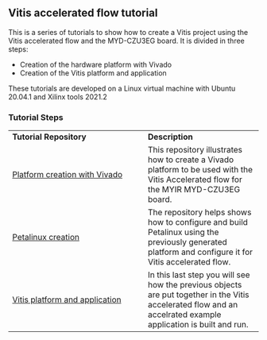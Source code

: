 ## Vitis accelerated flow tutorial
This is a series of tutorials to show how to create a Vitis project using the Vitis accelerated flow and the MYD-CZU3EG board.
It is divided in three steps:
- Creation of the hardware platform with Vivado
- Creation of the Vitis platform and application

These tutorials are developed on a Linux virtual machine with Ubuntu 20.04.1 and Xilinx tools 2021.2

### Tutorial Steps

<table border="0"  width="100%" >
	<tbody>
		<tr>
			<td  width="257" >
    <strong>	Tutorial Repository </strong>
			</td>
			<td >
    <strong>	Description </strong>
			</td>
		</tr>
		<tr>
			<td >
				<a href="https://github.com/Akteevy/UltraMYIR/07 Vitis accelerated flow tutorial/07 step 1">Platform creation with Vivado</a>
			</td>
			<td >
				This repository illustrates how to create a Vivado platform to be used with the Vitis Accelerated flow for the MYIR MYD-CZU3EG board.
			</td>
		</tr>
		<tr>
			<td >
				<a href="https://github.com/Akteevy/UltraMYIR/07 Vitis accelerated flow tutorial/07 step 2">Petalinux creation</a>
			</td>
			<td >
				The repository helps shows how to configure and build Petalinux using the previously generated platform and configure it for Vitis accelerated flow.
			</td>
		</tr>
		<tr>
			<td >
				<a href="https://github.com/Akteevy/UltraMYIR/07 Vitis accelerated flow tutorial/07 step 3">Vitis platform and application</a>
			</td>
			<td >
				In this last step you will see how the previous objects are put together in the Vitis accelerated flow and an accelrated example application is built and run.
			</td>
		</tr>
	</tbody>
</table>
